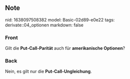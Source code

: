 ## Note
nid: 1638097508382
model: Basic-02d89-e0e22
tags: derivate::04_optionen
markdown: false

### Front
Gilt die <b>Put-Call-Parität</b> auch für <b>amerikanische
Optionen</b>?

### Back
Nein, es gilt nur die <b>Put-Call-Ungleichung</b>.
